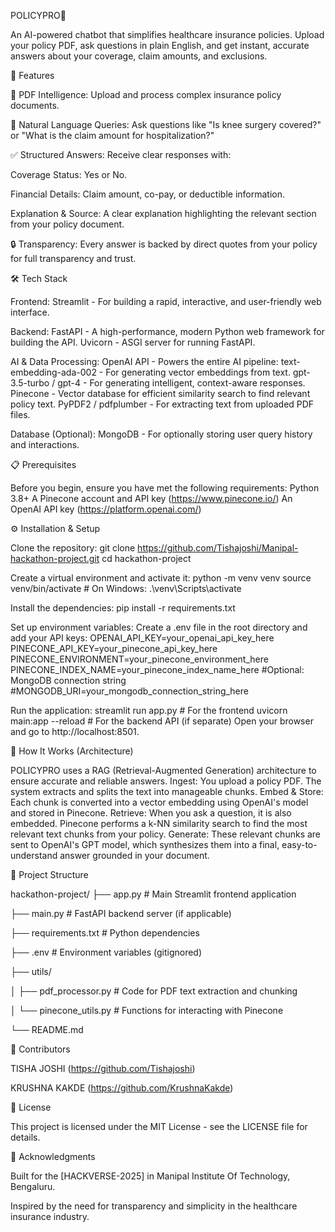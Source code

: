 POLICYPRO🤖

An AI-powered chatbot that simplifies healthcare insurance policies. Upload your policy PDF, ask questions in plain English, and get instant, accurate answers about your coverage, claim amounts, and exclusions.

🚀 Features

📄 PDF Intelligence: Upload and process complex insurance policy documents.

💬 Natural Language Queries: Ask questions like "Is knee surgery covered?" or "What is the claim amount for hospitalization?"

✅ Structured Answers: Receive clear responses with:


Coverage Status: Yes or No.

Financial Details: Claim amount, co-pay, or deductible information.

Explanation & Source: A clear explanation highlighting the relevant section from your policy document.

🔒 Transparency: Every answer is backed by direct quotes from your policy for full transparency and trust.

🛠️ Tech Stack

Frontend:
Streamlit - For building a rapid, interactive, and user-friendly web interface.

Backend:
FastAPI - A high-performance, modern Python web framework for building the API.
Uvicorn - ASGI server for running FastAPI.

AI & Data Processing:
OpenAI API - Powers the entire AI pipeline:
text-embedding-ada-002 - For generating vector embeddings from text.
gpt-3.5-turbo / gpt-4 - For generating intelligent, context-aware responses.
Pinecone - Vector database for efficient similarity search to find relevant policy text.
PyPDF2 / pdfplumber - For extracting text from uploaded PDF files.

Database (Optional):
MongoDB - For optionally storing user query history and interactions.

📋 Prerequisites

Before you begin, ensure you have met the following requirements:
Python 3.8+
A Pinecone account and API key (https://www.pinecone.io/)
An OpenAI API key (https://platform.openai.com/)

⚙️ Installation & Setup

Clone the repository:
git clone https://github.com/Tishajoshi/Manipal-hackathon-project.git
cd hackathon-project

Create a virtual environment and activate it:
python -m venv venv
source venv/bin/activate  # On Windows: .\venv\Scripts\activate

Install the dependencies:
pip install -r requirements.txt

Set up environment variables:
Create a .env file in the root directory and add your API keys:
OPENAI_API_KEY=your_openai_api_key_here
PINECONE_API_KEY=your_pinecone_api_key_here
PINECONE_ENVIRONMENT=your_pinecone_environment_here
PINECONE_INDEX_NAME=your_pinecone_index_name_here
#Optional: MongoDB connection string
#MONGODB_URI=your_mongodb_connection_string_here

Run the application:
streamlit run app.py  # For the frontend
uvicorn main:app --reload  # For the backend API (if separate)
Open your browser and go to http://localhost:8501.

🧠 How It Works (Architecture)

POLICYPRO uses a RAG (Retrieval-Augmented Generation) architecture to ensure accurate and reliable answers.
Ingest: You upload a policy PDF. The system extracts and splits the text into manageable chunks.
Embed & Store: Each chunk is converted into a vector embedding using OpenAI's model and stored in Pinecone.
Retrieve: When you ask a question, it is also embedded. Pinecone performs a k-NN similarity search to find the most relevant text chunks from your policy.
Generate: These relevant chunks are sent to OpenAI's GPT model, which synthesizes them into a final, easy-to-understand answer grounded in your document.

📁 Project Structure

hackathon-project/
├── app.py                 # Main Streamlit frontend application

├── main.py               # FastAPI backend server (if applicable)

├── requirements.txt      # Python dependencies

├── .env                  # Environment variables (gitignored)

├── utils/

│   ├── pdf_processor.py  # Code for PDF text extraction and chunking

│   └── pinecone_utils.py # Functions for interacting with Pinecone

└── README.md

👥 Contributors

TISHA JOSHI (https://github.com/Tishajoshi)


KRUSHNA KAKDE (https://github.com/KrushnaKakde)

📄 License

This project is licensed under the MIT License - see the LICENSE file for details.

🙏 Acknowledgments

Built for the [HACKVERSE-2025] in Manipal Institute Of Technology, Bengaluru.

Inspired by the need for transparency and simplicity in the healthcare insurance industry.
